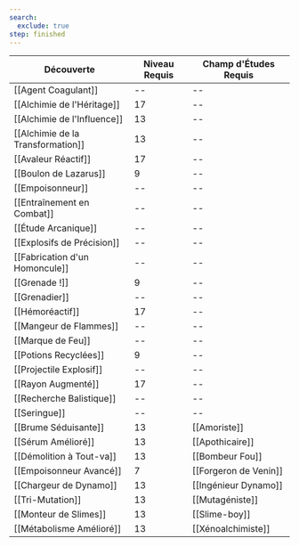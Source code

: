 ```yaml
---
search:
  exclude: true
step: finished
---
```


| Découverte                        | Niveau Requis | Champ d'Études Requis |
| --------------------------------- | ------------- | --------------------- |
| [[Agent Coagulant]]               | --            | --                    |
| [[Alchimie de l'Héritage]]        | 17            | --                    |
| [[Alchimie de l'Influence]]       | 13            | --                    |
| [[Alchimie de la Transformation]] | 13            | --                    |
| [[Avaleur Réactif]]               | 17            | --                    |
| [[Boulon de Lazarus]]             | 9             | --                    |
| [[Empoisonneur]]                  | --            | --                    |
| [[Entraînement en Combat]]        | --            | --                    |
| [[Étude Arcanique]]               | --            | --                    |
| [[Explosifs de Précision]]        | --            | --                    |
| [[Fabrication d'un Homoncule]]    | --            | --                    |
| [[Grenade !]]                     | 9             | --                    |
| [[Grenadier]]                     | --            | --                    |
| [[Hémoréactif]]                   | 17            | --                    |
| [[Mangeur de Flammes]]            | --            | --                    |
| [[Marque de Feu]]                 | --            | --                    |
| [[Potions Recyclées]]             | 9             | --                    |
| [[Projectile Explosif]]           | --            | --                    |
| [[Rayon Augmenté]]                | 17            | --                    |
| [[Recherche Balistique]]          | --            | --                    |
| [[Seringue]]                      | --            | --                    |
| [[Brume Séduisante]]              | 13            | [[Amoriste]]          |
| [[Sérum Amélioré]]                | 13            | [[Apothicaire]]       |
| [[Démolition à Tout-va]]          | 13            | [[Bombeur Fou]]       |
| [[Empoisonneur Avancé]]           | 7             | [[Forgeron de Venin]] |
| [[Chargeur de Dynamo]]            | 13            | [[Ingénieur Dynamo]]  |
| [[Tri-Mutation]]                  | 13            | [[Mutagéniste]]       |
| [[Monteur de Slimes]]             | 13            | [[Slime-boy]]         |
| [[Métabolisme Amélioré]]          | 13            | [[Xénoalchimiste]]    |
